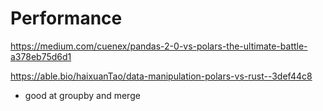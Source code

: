 # Performance

https://medium.com/cuenex/pandas-2-0-vs-polars-the-ultimate-battle-a378eb75d6d1

https://able.bio/haixuanTao/data-manipulation-polars-vs-rust--3def44c8

- good at groupby and merge
